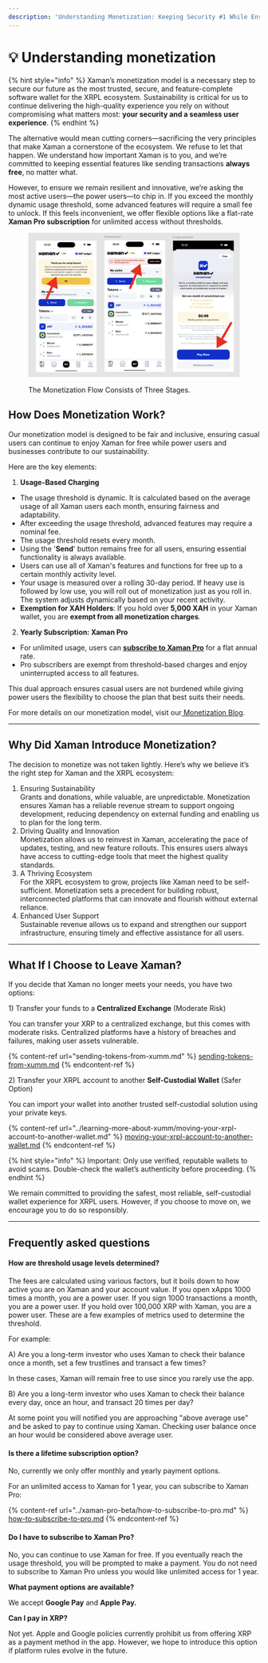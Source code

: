 ```yaml
---
description: 'Understanding Monetization: Keeping Security #1 While Ensuring Sustainability'
---
```


# 💡 Understanding monetization

{% hint style="info" %}
Xaman’s monetization model is a necessary step to secure our future as the most trusted, secure, and feature-complete software wallet for the XRPL ecosystem. Sustainability is critical for us to continue delivering the high-quality experience you rely on without compromising what matters most: **your security and a seamless user experience**.
{% endhint %}

The alternative would mean cutting corners—sacrificing the very principles that make Xaman a cornerstone of the ecosystem. We refuse to let that happen. We understand how important Xaman is to you, and we’re committed to keeping essential features like sending transactions **always free**, no matter what.

However, to ensure we remain resilient and innovative, we’re asking the most active users—the power users—to chip in. If you exceed the monthly dynamic usage threshold, some advanced features will require a small fee to unlock. If this feels inconvenient, we offer flexible options like a flat-rate **Xaman Pro subscription** for unlimited access without thresholds.

<figure><img src="../.gitbook/assets/image (61) (1).png" alt=""><figcaption><p>The Monetization Flow Consists of Three Stages.</p></figcaption></figure>

## How Does Monetization Work?

Our monetization model is designed to be fair and inclusive, ensuring casual users can continue to enjoy Xaman for free while power users and businesses contribute to our sustainability.

Here are the key elements:

1. **Usage-Based Charging**

* The usage threshold is dynamic. It is calculated based on the average usage of all Xaman users each month, ensuring fairness and adaptability.
* After exceeding the usage threshold, advanced features may require a nominal fee.
* The usage threshold resets every month.
* Using the '**Send**' button remains free for all users, ensuring essential functionality is always available.
* Users can use all of Xaman's features and functions for free up to a certain monthly activity level.
* Your usage is measured over a rolling 30-day period. If heavy use is followed by low use, you will roll out of monetization just as you roll in. The system adjusts dynamically based on your recent activity.
* **Exemption for XAH Holders**: If you hold over **5,000 XAH** in your Xaman wallet, you are **exempt from all monetization charges**.

2. **Yearly Subscription: Xaman Pro**

* For unlimited usage, users can [**subscribe to Xaman Pro**](../xaman-pro-beta/how-to-subscribe-to-pro.md) for a flat annual rate.
* Pro subscribers are exempt from threshold-based charges and enjoy uninterrupted access to all features.

This dual approach ensures casual users are not burdened while giving power users the flexibility to choose the plan that best suits their needs.

For more details on our monetization model, visit our[ Monetization Blog](https://xaman.app/blog/building-a-sustainable-future-for-xaman-introducing-monetization-and-revenue-sharing).

***

## Why Did Xaman Introduce Monetization?

The decision to monetize was not taken lightly. Here’s why we believe it’s the right step for Xaman and the XRPL ecosystem:

1. Ensuring Sustainability\
   Grants and donations, while valuable, are unpredictable. Monetization ensures Xaman has a reliable revenue stream to support ongoing development, reducing dependency on external funding and enabling us to plan for the long term.
2. Driving Quality and Innovation\
   Monetization allows us to reinvest in Xaman, accelerating the pace of updates, testing, and new feature rollouts. This ensures users always have access to cutting-edge tools that meet the highest quality standards.
3. A Thriving Ecosystem\
   For the XRPL ecosystem to grow, projects like Xaman need to be self-sufficient. Monetization sets a precedent for building robust, interconnected platforms that can innovate and flourish without external reliance.
4. Enhanced User Support\
   Sustainable revenue allows us to expand and strengthen our support infrastructure, ensuring timely and effective assistance for all users.

***

## What If I Choose to Leave Xaman?

If you decide that Xaman no longer meets your needs, you have two options:

1\) Transfer your funds to a **Centralized Exchange** (Moderate Risk)

You can transfer your XRP to a centralized exchange, but this comes with moderate risks. Centralized platforms have a history of breaches and failures, making user assets vulnerable.

{% content-ref url="sending-tokens-from-xumm.md" %}
[sending-tokens-from-xumm.md](sending-tokens-from-xumm.md)
{% endcontent-ref %}

2\) Transfer your XRPL account to another **Self-Custodial Wallet** (Safer Option)

You can import your wallet into another trusted self-custodial solution using your private keys.

{% content-ref url="../learning-more-about-xumm/moving-your-xrpl-account-to-another-wallet.md" %}
[moving-your-xrpl-account-to-another-wallet.md](../learning-more-about-xumm/moving-your-xrpl-account-to-another-wallet.md)
{% endcontent-ref %}

{% hint style="info" %}
Important: Only use verified, reputable wallets to avoid scams. Double-check the wallet’s authenticity before proceeding.
{% endhint %}

We remain committed to providing the safest, most reliable, self-custodial wallet experience for XRPL users. However, if you choose to move on, we encourage you to do so responsibly.

***

## Frequently asked questions

#### How are threshold usage levels determined?

The fees are calculated using various factors, but it boils down to how active you are on Xaman and your account value. If you open xApps 1000 times a month, you are a power user. If you sign 1000 transactions a month, you are a power user. If you hold over 100,000 XRP with Xaman, you are a power user. These are a few examples of metrics used to determine the threshold.

For example:

A) Are you a long-term investor who uses Xaman to check their balance once a month, set a few trustlines and transact a few times?&#x20;

In these cases, Xaman will remain free to use since you rarely use the app.

B) Are you a long-term investor who uses Xaman to check their balance every day, once an hour, and transact 20 times per day?&#x20;

At some point you will notified you are approaching "above average use" and be asked to pay to continue using Xaman. Checking user balance once an hour would be considered above average user.

#### Is there a lifetime subscription option?

No, currently we only offer monthly and yearly payment options.&#x20;

For an unlimited access to Xaman for 1 year, you can subscribe to Xaman Pro:

{% content-ref url="../xaman-pro-beta/how-to-subscribe-to-pro.md" %}
[how-to-subscribe-to-pro.md](../xaman-pro-beta/how-to-subscribe-to-pro.md)
{% endcontent-ref %}

#### Do I have to subscribe to Xaman Pro?

No, you can continue to use Xaman for free. If you eventually reach the usage threshold, you will be prompted to make a payment. You do not need to subscribe to Xaman Pro unless you would like unlimited access for 1 year.

**What payment options are available?**

We accept **Google Pay** and **Apple Pay.**

**Can I pay in XRP?**

Not yet. Apple and Google policies currently prohibit us from offering XRP as a payment method in the app. However, we hope to introduce this option if platform rules evolve in the future.

&#x20;&#x20;



